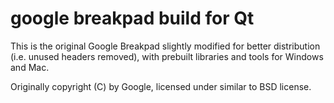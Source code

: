 # google breakpad build for Qt

This is the original Google Breakpad slightly modified for better distribution
(i.e. unused headers removed), with prebuilt libraries and tools for Windows and Mac.

Originally copyright (C) by Google, licensed under similar to BSD license.
